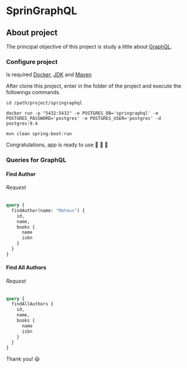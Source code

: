# SprinGraphQL

## About project

The principal objective of this project is study a little about <a href="https://graphql.org/" target="_blank" >GraphQL</a>.

### Configure project

Is required <a href="https://docs.docker.com/docker-for-windows/install/" target="_blank" >Docker</a>, <a href="https://www.oracle.com/technetwork/java/javase/downloads/jdk8-downloads-2133151.html" target="_blank" >JDK</a> and <a href="https://maven.apache.org/" target="_blank" >Maven</a>

After clone this project, enter in the folder of the project and execute the followings commands.

```
cd /path/project/springraphql

docker run -p "5432:5432" -e POSTGRES_DB='springraphql' -e POSTGRES_PASSWORD='postgres' -e POSTGRES_USER='postgres' -d postgres:9.4

mvn clean spring-boot:run

```

Congratulations, app is ready to use :tada:	:confetti_ball: :balloon:

### Queries for GraphQL

#### Find Author

###### Request

```graphql
query {
  findAuthor(name: "Mateus") {
    id,
    name,
    books {
      name
      isbn
    }
  }
}
```

#### Find All Authors

###### Request

```graphql
query {
  findAllAuthors {
    id,
    name,
    books {
      name
      isbn
    }
  }
}
```

Thank you! :smiley:	


